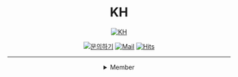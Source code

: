 <div align="center">
    <h1 align="center">KH</h1>
</div>



<div align=center>

[![KH](https://img.shields.io/badge/KH-KH--2022-blue)](https://github.com/KH-2022)

[![문의하기](https://img.shields.io/badge/%EB%AC%B8%EC%9D%98%ED%95%98%EA%B8%B0-pooreumsunny%40gamil.com-green)](https://github.com/choipureum)
[![Mail](https://img.shields.io/badge/Gmail-d14836?style=flat-square&logo=Gmail&logoColor=white&link=mailto:pooreumsunny@gmail.com)](mailto:pooreumsunny@gmail.com)
[![Hits](https://hits.seeyoufarm.com/api/count/incr/badge.svg?url=https://github.com/KH-2022)](https://hits.seeyoufarm.com)

---

<details>
 <summary>Member</summary>
 <table>
  <tr>
    <td align="center"><a href="https://github.com/choipureum">
        <img src="https://avatars.githubusercontent.com/u/55127127?v=4?s=100" width="150px;" alt=""/><br />
        <sub><b>PuReum Choi</b></sub></a><br />
    </td>
    <td align="center"><a href="https://github.com/kmc1210">
        <img src="https://avatars.githubusercontent.com/u/57215151?v=4" width="150px;" alt=""/><br />
        <sub><b>kmc1210</b></sub></a><br />
    </td>
    <td align="center"><a href="https://github.com/ChoiSangok">
        <img src="https://avatars.githubusercontent.com/u/60969294?v=4" width="150px;" alt=""/><br />
        <sub><b>ChoiSangOk</b></sub></a><br />
    </td>
    <td align="center"><a href="https://github.com/dydy969">
        <img src="https://avatars.githubusercontent.com/u/61456126?v=4" width="150px;" alt=""/><br />
        <sub><b>dydy969</b></sub></a><br />
    </td>
    <td align="center"><a href="https://github.com/ats3059">
        <img src="https://avatars.githubusercontent.com/u/65999018?v=4" width="150px;" alt=""/><br />
        <sub><b>ats3059</b></sub></a><br />
    </td>
  </tr>
  <tr>
    <td align="center"><a href="https://github.com/lxxmnmn">
        <img src="https://avatars.githubusercontent.com/u/96714229?v=4" width="150px;" alt=""/><br />
        <sub><b>lxxmnmn</b></sub></a><br />
    </td>
    <td align="center"><a href="https://github.com/saecomy90">
        <img src="https://avatars.githubusercontent.com/u/109746174?v=4" width="150px;" alt=""/><br />
        <sub><b>saecomy90</b></sub></a><br />
    </td>
    <td align="center"><a href="https://github.com/SeungHyeopYoo">
        <img src="https://avatars.githubusercontent.com/u/70188153?v=4" width="150px;" alt=""/><br />
        <sub><b>SeungHyeopYoo</b></sub></a><br />
    </td>
    <td align="center"><a href="https://github.com/dra-Lee">
        <img src="https://avatars.githubusercontent.com/u/105363032?v=4" width="150px;" alt=""/><br />
        <sub><b>dra-Lee</b></sub></a><br />
    </td>
  </tr>
 </table>
</details>
</div>



